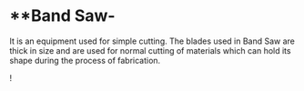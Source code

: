 # **Band Saw- 

It is an equipment used for simple cutting. The blades used in Band Saw are thick in size and are used for normal cutting      of materials which can hold its shape during the process of fabrication.

!
